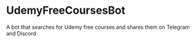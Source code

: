 # UdemyFreeCoursesBot
A bot that searches for Udemy free courses and shares them on Telegram and Discord
